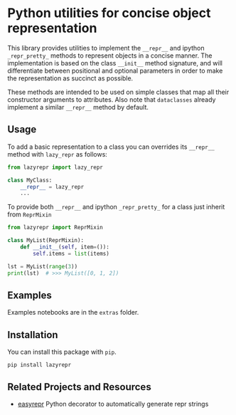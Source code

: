 # Python utilities for concise object representation

This library provides utilities to implement the `__repr__`
and ipython `_repr_pretty_` methods to represent objects in a concise manner.
The implementation is based on the class `__init__` method signature,
and will differentiate between positional and optional parameters
in order to make the representation as succinct as possible.

These methods are intended to be used on simple classes that map all their constructor arguments to attributes. Also note that `dataclasses` already implement a similar `__repr__` method by default.


## Usage

To add a basic representation to a class you can overrides its `__repr__` method with `lazy_repr` as follows:

```python
from lazyrepr import lazy_repr

class MyClass:
    __repr__ = lazy_repr
    ...
```

To provide both `__repr__` and ipython `_repr_pretty_` for a class just inherit from `ReprMixin`

```python
from lazyrepr import ReprMixin

class MyList(ReprMixin):
    def __init__(self, item=()):
        self.items = list(items)

lst = MyList(range(3))
print(lst)  # >>> MyList([0, 1, 2])
```

## Examples

Examples notebooks are in the `extras` folder.

## Installation

You can install this package with `pip`.

```console
pip install lazyrepr
```

## Related Projects and Resources

- [easyrepr](https://github.com/chrisbouchard/easyrepr)
Python decorator to automatically generate repr strings 
